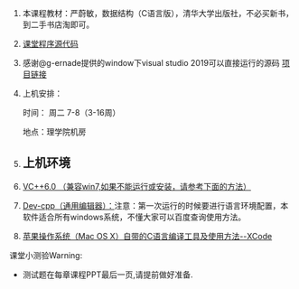 1. 本课程教材：严蔚敏，数据结构（C语言版），清华大学出版社，不必买新书，到二手书店淘即可。

2. [课堂程序源代码](http://pan.baidu.com/share/link?shareid=1948092412&uk=2902882121)

3. 感谢@g-ernade提供的window下visual studio 2019可以直接运行的源码   [项目链接](https://github.com/g-ernade/DS2VS2019)

4. 上机安排：

   时间： 周二 7-8（3-16周）

   地点：理学院机房

5. ## **上机环境**

6. [VC++6.0 （兼容win7,如果不能运行或安装，请参考下面的方法）](http://ishare.iask.sina.com.cn/download/explain.php?fileid=23861992)

7. [Dev-cpp（通用编辑器）：](https://yunpan.ecust.edu.cn/p/DdIPnxMQitkDGOID)注意：第一次运行的时候要进行语言环境配置，本软件适合所有windows系统，不懂大家可以百度查询使用方法。

8. [苹果操作系统（Mac OS X）自带的C语言编译工具及使用方法--XCode](http://www.2cto.com/kf/201310/249049.html)



课堂小测验Warning:

- 测试题在每章课程PPT最后一页,请提前做好准备.

